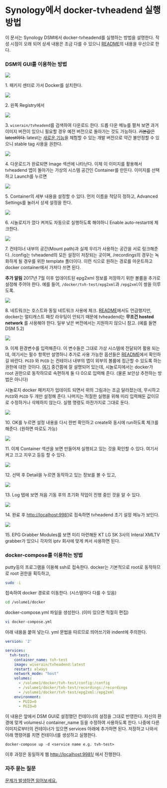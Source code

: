 # Synology에서 docker-tvheadend 실행 방법

이 문서는 Synology DSM에서 docker-tvheadend를 실행하는 방법을 설명한다. 작성 시점이 오래 되어 상세 내용은 조금 다를 수 있으니 [README](../README.md)의 내용을 우선으로 한다.

### DSM의 GUI를 이용하는 방법

![](images/PicPick_Capture_20170316_001.png)

1\. 패키지 센터로 가서 Docker를 설치한다.
<br>

![](images/PicPick_Capture_20170316_002.png)

2\. 왼쪽 Registry에서
<br>

![](images/PicPick_Capture_20170316_003.png)

3\. ```wiserain/tvheadend```를 검색하여 다운로드 한다. 드롭 다운 메뉴를 펼쳐 보면 과거 이미지 버전이 있으니 필요할 경우 예전 버전으로 돌아가는 것도 가능하다. ~~기본값은 latest이다.~~ latest는 [새로운 기능](https://tvheadend.org/projects/tvheadend/roadmap)을 체험할 수 있는 개발 버전으로 약간 불안정할 수 있으니 stable tag 사용을 권한다.
<br>

![](images/PicPick_Capture_20170316_004.png)

4\. 다운로드가 완료되면 Image 섹션에 나타난다. 이제 이 이미지를 활용해서 tvheadend 앱이 돌아가는 가상의 시스템 공간인 Container를 만든다. 이미지를 선택하고 Launch를 누르면
<br>

![](images/PicPick_Capture_20170316_005.png)

5\. Container의 세부 내용을 설정할 수 있다. 먼저 이름을 적당히 정하고, Advanced Settings를 눌러서 상세 설정을 한다.
<br>

![](images/PicPick_Capture_20170316_006.png)

6\. 시놀로지가 껐다 켜져도 자동으로 실행하도록 해야하니 Enable auto-restart에 체크한다.
<br>

![](images/PicPick_Capture_20170316_007.png)

7\. 컨테이너 내부의 공간(Mount path)과 실제 우리가 사용하는 공간을 서로 링크해준다. /config는 tvheadend의 모든 설정이 저장되는 곳이며, /recordings의 경우는 녹화하게 될 경우를 위한 template 폴더이다. 이런 식으로 원하는 경로를 마운트하고 docker container에서 가져다 쓰면 된다.

**추가 알림** 2017년 7월 이후 업데이트된 epg2xml 정보를 저장하기 위한 볼륨을 추가로 설정해 주어야 한다. 예를 들어, ```/docker/tvh-test/epg2xml```과 ```/epg2xml```이 쌍을 이루도록.
<br>

![](images/PicPick_Capture_20170316_008.png)

8\. 네트워크는 호스트와 동일 네트워크 사용에 체크. [README](../README.md)에서도 언급했지만, docker는 멀티캐스트 패킷 라우팅이 안되기 때문에 tvheadend는 **무조건 hosted network** 를 사용해야 한다. 일부 낮은 버전에서는 지원하지 않으니 참고. (예를 들면 DSM 5.2)
<br>

![](images/PicPick_Capture_20170316_009.png)

9\. 이제 환경변수를 입력해준다. 이 변수들은 그대로 가상 시스템에 전달되어 활용 되는데, 여기서는 필수 항목만 설명하니 추가로 사용 가능한 옵션들은 [README](../README.md)에서 확인하길 바란다. ```PGID``` 와 ```PUID``` 는 컨테이너 내부의 앱이 외부의 볼륨에 접근할 수 있도록 하는 권한에 대한 것이다. [여기](https://github.com/linuxserver/docker-tvheadend#user--group-identifiers) 중간쯤에 잘 설명되어 있는데, 시놀로지에서는 docker가 root 권한으로 동작하므로 속편하게 둘 다 0으로 입력해 준다. (물론 보안상 추천하는 방법은 아니다)

시놀로지 docker 패키지가 업데이트 되면서 위의 그림과는 조금 달라졌는데, 무시하고 ```PUID```와 ```PGID``` 두 개만 설정해 준다. 나머지는 적절한 실행을 위해 미리 입력해둔 값이므로 수정하거나 삭제하지 않는다. 실행 명령도 마찬가지로 그대로 둔다.
<br>


![](images/PicPick_Capture_20170316_010.png)

10\. OK를 누르면 설정 내용을 다시 한번 확인하고 create와 동시에 run하도록 체크를 해준다. (원하면 따로도 가능)
<br>

![](images/PicPick_Capture_20170316_011.png)

11\. 이제 Container 섹션을 보면 만들어져 실행되고 있는 것을 확인할 수 있다. 여기서 켜고 끄고 지우고 등등 할 수 있다.
<br>

![](images/PicPick_Capture_20170316_012.png)

12\. 선택 후 Detail을 누르면 동작하고 있는 정보를 볼 수 있고,
<br>

![](images/PicPick_Capture_20170316_013.png)

13\. Log 탭에 보면 처음 기동 후의 초기화 작업이 진행 중인 것을 알 수 있다.
<br>

![](images/PicPick_Capture_20170316_014.png)

14\. 완료 후 <http://localhost:9981>로 접속하면 tvheadend 초기 설정 메뉴가 보인다.
<br>

![](images/PicPick_Capture_20170317_001.png)

15\. EPG Grabber Modules를 보면 미리 마련해둔 KT LG SK 3사의 Interal XMLTV grabber가 있으니 각자의 iptv 회사에 맞게 켜서 사용하면 된다.
<br>

### docker-compose를 이용하는 방법

putty등의 프로그램을 이용해 ssh로 접속한다. docker는 기본적으로 root로 동작하므로 root 권한을 획득하고,

```bash
sudo -i
```

접속하여 docker 경로로 이동한다. (시스템마다 다를 수 있음)

```bash
cd /volume1/docker
```
docker-compose.yml 파일을 생성한다. (이미 있으면 적절히 편집)

```bash
vi docker-compose.yml
```

아래 내용을 붙여 넣는다. yml 문법을 따르므로 띄어쓰기와 indent에 주의한다.

```yml
version: '2'

services:
  tvh-test:
    container_name: tvh-test
    image: wiserain/tvheadend:latest
    restart: always
    network_mode: "host"
    volumes:
      - /volume1/docker/tvh-test/config:/config
      - /volume1/docker/tvh-test/recordings:/recordings
      - /volume1/docker/tvh-test/epg2xml:/epg2xml
    environment:
      - PUID=0
      - PGID=0
```

이 내용은 앞에서 DSM GUI로 설정했던 컨테이너의 설정을 그대로 반영한다. 자신의 환경에 맞게 volumes나 container_name 등을 수정하여 사용하도록 한다. 나중에 다른 이미지로부터의 컨테이너가 있으면 services 아래에 추가하면 된다. 저장하고 나와서 아래 명령어를 치면 컨테이너를 생성하고 실행한다.

```
docker-compose up -d <service name e.g. tvh-test>
```

이후 과정은 동일하게 웹 <http://localhost:9981/> 에서 진행한다.

### 자주 묻는 질문

[문제가 발생하면 읽어보세요.](faqs.md)

